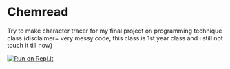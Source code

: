 # Chemread
Try to make character tracer for my final project on programming technique class (disclaimer= very messy code, this class is 1st year class and i still not touch it till now) 

[![Run on Repl.it](https://repl.it/badge/github/SeptianRin/Chemread)](https://repl.it/github/SeptianRin/Chemread)
